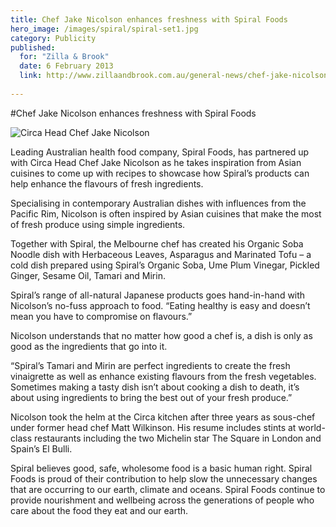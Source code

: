 ```yaml
---
title: Chef Jake Nicolson enhances freshness with Spiral Foods
hero_image: /images/spiral/spiral-set1.jpg
category: Publicity
published:
  for: "Zilla & Brook"
  date: 6 February 2013
  link: http://www.zillaandbrook.com.au/general-news/chef-jake-nicolson-enhances-freshness-with-spiral%E2%80%99s-authentic-japanese-ingredients/
 
---
```


#Chef Jake Nicolson enhances freshness with Spiral Foods

![Circa Head Chef Jake Nicolson](/images/spiral/jn_spiralfoods.jpg)

Leading Australian health food company, Spiral Foods, has partnered up with Circa Head Chef Jake Nicolson as he takes inspiration from Asian cuisines to come up with recipes to showcase how Spiral’s products can help enhance the flavours of fresh ingredients.

Specialising in contemporary Australian dishes with influences from the Pacific Rim, Nicolson is often inspired by Asian cuisines that make the most of fresh produce using simple ingredients.

Together with Spiral, the Melbourne chef has created his Organic Soba Noodle dish with Herbaceous Leaves, Asparagus and Marinated Tofu – a cold dish prepared using Spiral’s Organic Soba, Ume Plum Vinegar, Pickled Ginger, Sesame Oil, Tamari and Mirin.

Spiral’s range of all-natural Japanese products goes hand-in-hand with Nicolson’s no-fuss approach to food. “Eating healthy is easy and doesn’t mean you have to compromise on flavours.”

Nicolson understands that no matter how good a chef is, a dish is only as good as the ingredients that go into it.

“Spiral’s Tamari and Mirin are perfect ingredients to create the fresh vinaigrette as well as enhance existing flavours from the fresh vegetables. Sometimes making a tasty dish isn’t about cooking a dish to death, it’s about using ingredients to bring the best out of your fresh produce.”

Nicolson took the helm at the Circa kitchen after three years as sous-chef under former head chef Matt Wilkinson. His resume includes stints at world-class restaurants including the two Michelin star The Square in London and Spain’s El Bulli.

Spiral believes good, safe, wholesome food is a basic human right. Spiral Foods is proud of their contribution to help slow the unnecessary changes that are occurring to our earth, climate and oceans. Spiral Foods continue to provide nourishment and wellbeing across the generations of people who care about the food they eat and our earth.
